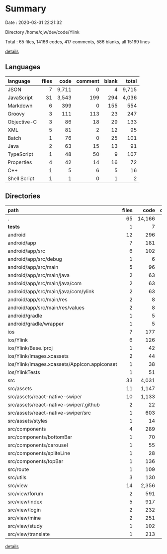 # Summary

Date : 2020-03-31 22:21:32

Directory /home/cjw/dev/code/Ylink

Total : 65 files,  14166 codes, 417 comments, 586 blanks, all 15169 lines

[details](details.md)

## Languages
| language | files | code | comment | blank | total |
| :--- | ---: | ---: | ---: | ---: | ---: |
| JSON | 7 | 9,711 | 0 | 4 | 9,715 |
| JavaScript | 31 | 3,543 | 199 | 294 | 4,036 |
| Markdown | 6 | 399 | 0 | 155 | 554 |
| Groovy | 3 | 111 | 113 | 23 | 247 |
| Objective-C | 3 | 86 | 18 | 29 | 133 |
| XML | 5 | 81 | 2 | 12 | 95 |
| Batch | 1 | 76 | 0 | 25 | 101 |
| Java | 2 | 63 | 15 | 13 | 91 |
| TypeScript | 1 | 48 | 50 | 9 | 107 |
| Properties | 4 | 42 | 14 | 16 | 72 |
| C++ | 1 | 5 | 6 | 5 | 16 |
| Shell Script | 1 | 1 | 0 | 1 | 2 |

## Directories
| path | files | code | comment | blank | total |
| :--- | ---: | ---: | ---: | ---: | ---: |
| . | 65 | 14,166 | 417 | 586 | 15,169 |
| __tests__ | 1 | 7 | 4 | 4 | 15 |
| android | 12 | 296 | 144 | 79 | 519 |
| android/app | 7 | 181 | 125 | 41 | 347 |
| android/app/src | 6 | 102 | 17 | 24 | 143 |
| android/app/src/debug | 1 | 6 | 0 | 3 | 9 |
| android/app/src/main | 5 | 96 | 17 | 21 | 134 |
| android/app/src/main/java | 2 | 63 | 15 | 13 | 91 |
| android/app/src/main/java/com | 2 | 63 | 15 | 13 | 91 |
| android/app/src/main/java/com/ylink | 2 | 63 | 15 | 13 | 91 |
| android/app/src/main/res | 2 | 8 | 2 | 4 | 14 |
| android/app/src/main/res/values | 2 | 8 | 2 | 4 | 14 |
| android/gradle | 1 | 5 | 0 | 1 | 6 |
| android/gradle/wrapper | 1 | 5 | 0 | 1 | 6 |
| ios | 7 | 177 | 24 | 36 | 237 |
| ios/Ylink | 6 | 126 | 18 | 20 | 164 |
| ios/Ylink/Base.lproj | 1 | 42 | 0 | 1 | 43 |
| ios/Ylink/Images.xcassets | 2 | 44 | 0 | 1 | 45 |
| ios/Ylink/Images.xcassets/AppIcon.appiconset | 1 | 38 | 0 | 0 | 38 |
| ios/YlinkTests | 1 | 51 | 6 | 16 | 73 |
| src | 33 | 4,031 | 236 | 452 | 4,719 |
| src/assets | 11 | 1,147 | 161 | 256 | 1,564 |
| src/assets/react-native-swiper | 10 | 1,133 | 159 | 253 | 1,545 |
| src/assets/react-native-swiper/.github | 2 | 22 | 0 | 14 | 36 |
| src/assets/react-native-swiper/src | 1 | 603 | 109 | 82 | 794 |
| src/assets/styles | 1 | 14 | 2 | 3 | 19 |
| src/components | 4 | 289 | 4 | 22 | 315 |
| src/components/bottomBar | 1 | 70 | 3 | 6 | 79 |
| src/components/carousel | 1 | 55 | 1 | 5 | 61 |
| src/components/spliteLine | 1 | 28 | 0 | 4 | 32 |
| src/components/topBar | 1 | 136 | 0 | 7 | 143 |
| src/route | 1 | 109 | 5 | 11 | 125 |
| src/utils | 3 | 130 | 23 | 14 | 167 |
| src/view | 14 | 2,356 | 43 | 149 | 2,548 |
| src/view/forum | 2 | 591 | 8 | 31 | 630 |
| src/view/index | 5 | 917 | 6 | 58 | 981 |
| src/view/login | 2 | 232 | 5 | 13 | 250 |
| src/view/mine | 2 | 251 | 17 | 21 | 289 |
| src/view/study | 1 | 102 | 0 | 9 | 111 |
| src/view/translate | 1 | 213 | 4 | 10 | 227 |

[details](details.md)